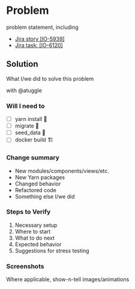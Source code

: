 # Problem

problem statement, including

- [Jira story [IO-5939]](https://jira.rediker.com/browse/IO-5939)
- [Jira task: [IO-6120]](https://jira.rediker.com/browse/IO-6120)

## Solution

What I/we did to solve this problem

with @atuggle

### Will I need to

- [ ] yarn install 🧶
- [ ] migrate 🦢
- [ ] seed_data 🌱
- [ ] docker build 🏗️

### Change summary

- New modules/components/views/etc.
- New Yarn packages
- Changed behavior
- Refactored code
- Something else I/we did

### Steps to Verify

1. Necessary setup
2. Where to start
3. What to do next
4. Expected behavior
5. Suggestions for stress testing

### Screenshots

Where applicable, show-n-tell images/animations

